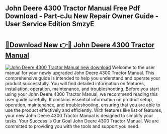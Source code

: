 ## John Deere 4300 Tractor Manual Free Pdf Download - Part-cJu New Repair Owner Guide - User Service Edition SmzyE

# <h2><a href="http://bc93350.oget.top/?id=John+Deere+4300+Tractor+Manual">🔗Download New 👉🔴 John Deere 4300 Tractor Manual</a></h2>

[![John Deere 4300 Tractor Manual new download](https://i.imgur.com/5g1atiW.png)](http://bc93350.oget.top/?id=John+Deere+4300+Tractor+Manual)
Welcome to the user manual for your newly upgraded John Deere 4300 Tractor Manual. This comprehensive guide is intended to help you understand and operate your product successfully. You will find detailed information on features, installation, operation, maintenance, and troubleshooting. Before you start using your John Deere 4300 Tractor Manual, we recommend reading this user guide carefully. It contains essential information on product setup, operation, maintenance, and troubleshooting, ensuring that you are able to use the product effectively and efficiently. With features like list of features, your new John Deere 4300 Tractor Manual is designed to simplify your tasks. Your Success is Our Goal John Deere 4300 Tractor Manual. We are committed to providing you with the tools and support you need.
